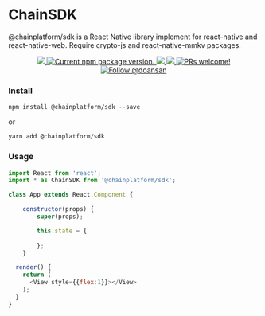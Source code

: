 # ChainSDK
@chainplatform/sdk is a React Native library implement for react-native and react-native-web. Require crypto-js and react-native-mmkv packages.

<p align="center">
  <a href="https://github.com/ChainPlatform/ChainSDK/blob/HEAD/LICENSE">
    <img src="https://img.shields.io/badge/license-MIT-blue.svg" />
  </a>
  <a href="https://www.npmjs.com/package/@chainplatform/sdk">
    <img src="https://img.shields.io/npm/v/@chainplatform/sdk?color=brightgreen&label=npm%20package" alt="Current npm package version." />
  </a>
  <a href="https://www.npmjs.com/package/@chainplatform/sdk">
    <img src="https://img.shields.io/npm/dt/@chainplatform/sdk.svg"></img>
  </a>
  <a href="https://www.npmjs.com/package/@chainplatform/sdk">
    <img src="https://img.shields.io/badge/platform-android%20%7C%20ios%20%7C%20web-blue"></img>
  </a>
  <a href="https://github.com/ChainPlatform/ChainSDK/pulls">
    <img src="https://img.shields.io/badge/PRs-welcome-brightgreen.svg" alt="PRs welcome!" />
  </a>
  <a href="https://twitter.com/intent/follow?screen_name=doansan">
    <img src="https://img.shields.io/twitter/follow/doansan.svg?label=Follow%20@doansan" alt="Follow @doansan" />
  </a>
</p>

### Install
```
npm install @chainplatform/sdk --save
```
or
```
yarn add @chainplatform/sdk
```


### Usage

```js
import React from 'react';
import * as ChainSDK from '@chainplatform/sdk';

class App extends React.Component {

    constructor(props) {
        super(props);

        this.state = {
          
        };
    }

  render() {
    return (
      <View style={{flex:1}}></View>
    );
  }
}
```